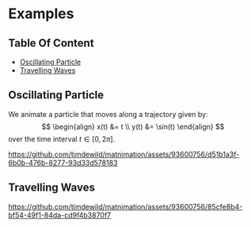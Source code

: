 # Examples

## Table Of Content

- [Oscillating Particle](#oscillating-particle)
- [Travelling Waves](#travelling-waves)

## Oscillating Particle
We animate a particle that moves along a trajectory given by:
$$
\begin{align}
 x(t) &= t \\
 y(t) &= \sin(t)
\end{align}
$$
over the time interval $t\in [0,2\pi]$. 

https://github.com/timdewild/matnimation/assets/93600756/d51b1a3f-6b0b-476b-8277-93d33d578183

## Travelling Waves
https://github.com/timdewild/matnimation/assets/93600756/85cfe8b4-bf54-49f1-84da-cd9f4b3870f7

